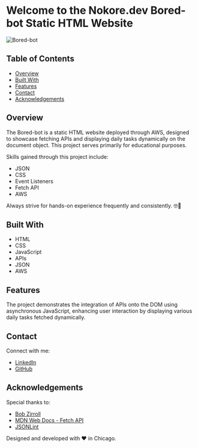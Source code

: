 # Welcome to the Nokore.dev Bored-bot Static HTML Website

![Bored-bot](https://github.com/mensahTribeWeb/bored-bot/assets/103342287/0a29b727-1a6d-448d-921a-5cb7927027f1)


## Table of Contents

- [Overview](#overview)
- [Built With](#built-with)
- [Features](#features)
- [Contact](#contact)
- [Acknowledgements](#acknowledgements)

## Overview

The Bored-bot is a static HTML website deployed through AWS, designed to showcase fetching APIs and displaying daily tasks dynamically on the document object. This project serves primarily for educational purposes.

Skills gained through this project include:

- JSON
- CSS
- Event Listeners
- Fetch API
- AWS

Always strive for hands-on experience frequently and consistently. 🤓👾

## Built With

- HTML
- CSS
- JavaScript
- APIs
- JSON
- AWS

## Features

The project demonstrates the integration of APIs onto the DOM using asynchronous JavaScript, enhancing user interaction by displaying various daily tasks fetched dynamically.

## Contact

Connect with me:

- [LinkedIn](https://www.linkedin.com/in/nicholas-d-mensah/)
- [GitHub](https://github.com/mensahTribeWeb/bored-bot)

## Acknowledgements

Special thanks to:

- [Bob Zirroll](https://scrimba.com/learn/frontend/then-and-asynchronous-javascript-co8e74a859ef2f74bac142601?a=1750.30.3.L3_1-3_49)
- [MDN Web Docs - Fetch API](https://developer.mozilla.org/en-US/docs/Web/API/Fetch_API/Using_Fetch)
- [JSONLint](https://jsonlint.com/)

Designed and developed with ♥ in Chicago.

